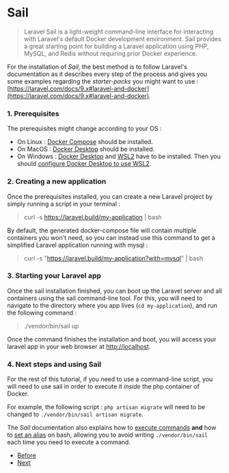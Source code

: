 # Sail

> Laravel Sail is a light-weight command-line interface for interacting with Laravel's default Docker development environment. Sail provides a great starting point for building a Laravel application using PHP, MySQL, and Redis without requiring prior Docker experience.

For the installation of *Sail*, the best method is to follow Laravel's documentation as it describes every step of the process
and gives you some examples regarding the *starter-packs* you might want to use : [https://laravel.com/docs/9.x#laravel-and-docker](https://laravel.com/docs/9.x#laravel-and-docker).

### 1. Prerequisites

The prerequisites might change according to your OS : 
* On Linux : [Docker Compose](https://docs.docker.com/compose/install/) should be installed.
* On MacOS : [Docker Desktop](https://www.docker.com/products/docker-desktop/) should be installed.
* On Windows : [Docker Desktop](https://www.docker.com/products/docker-desktop/) and [WSL2](https://docs.microsoft.com/en-us/windows/wsl/install) have to be installed.
Then you should [configure Docker Desktop to use WSL2](https://docs.docker.com/desktop/windows/wsl/).

### 2. Creating a new application

Once the prerequisites installed, you can create a new Laravel project by simply running a script in your terminal :
> curl -s https://laravel.build/my-application | bash

By default, the generated docker-compose file will contain multiple containers you won't need, so you can instead use this 
command to get a simplified Laravel application running with mysql :
> curl -s "https://laravel.build/my-application?with=mysql" | bash

### 3. Starting your Laravel app

Once the sail installation finished, you can boot up the Laravel server and all containers using the sail command-line tool.
For this, you will need to navigate to the directory where you app lives (`cd my-application`), and run the following command : 

> ./vendor/bin/sail up

Once the command finishes the installation and boot, you will access your laravel app in your web browser at [http://localhost](http://localhost).
### 4. Next steps and using Sail

For the rest of this tutorial, if you need to use a command-line script, you will need to use sail in order to execute it *inside*
the php container of Docker.

For example, the following script : `php artisan migrate` will need to be changed to `./vendor/bin/sail artisan migrate`.

The *Sail* documentation also explains how to [execute commands](https://laravel.com/docs/9.x/sail#executing-sail-commands)
**and** how to [set an alias](https://laravel.com/docs/9.x/sail#configuring-a-bash-alias) on bash, allowing you to avoid 
writing `./vendor/bin/sail` each time you need to execute a command.

- [Before](b.installation.md)
- [Next](../02.TheBasics/readme.md)